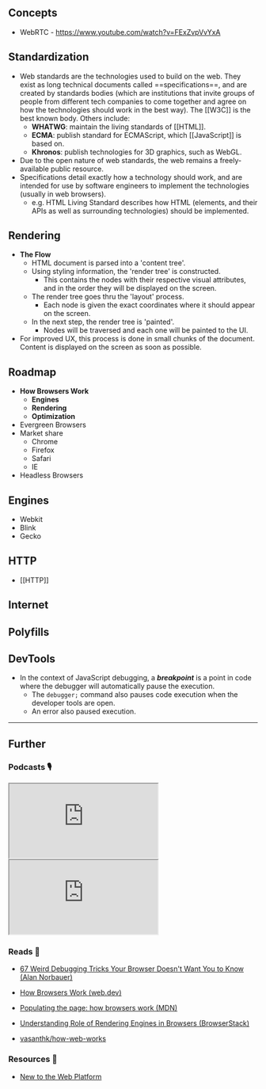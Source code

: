 ## Concepts

- WebRTC - https://www.youtube.com/watch?v=FExZvpVvYxA

## Standardization

- Web standards are the technologies used to build on the web. They exist as long technical documents called ==specifications==, and are created by standards bodies (which are institutions that invite groups of people from different tech companies to come together and agree on how the technologies should work in the best way). The [[W3C]] is the best known body. Others include:
    - **WHATWG**: maintain the living standards of [[HTML]].
    - **ECMA**: publish standard for ECMAScript, which [[JavaScript]] is based on.
    - **Khronos**: publish technologies for 3D graphics, such as WebGL.
- Due to the open nature of web standards, the web remains a freely-available public resource.
- Specifications detail exactly how a technology should work, and are intended for use by software engineers to implement the technologies (usually in web browsers).
    - e.g. HTML Living Standard describes how HTML (elements, and their APIs as well as surrounding technologies) should be implemented.

## Rendering

- **The Flow**
    - HTML document is parsed into a 'content tree'.
    - Using styling information, the 'render tree' is constructed.
        - This contains the nodes with their respective visual attributes, and in the order they will be displayed on the screen.
    - The render tree goes thru the 'layout' process.
        - Each node is given the exact coordinates where it should appear on the screen.
    - In the next step, the render tree is 'painted'.
        - Nodes will be traversed and each one will be painted to the UI.
- For improved UX, this process is done in small chunks of the document. Content is displayed on the screen as soon as possible.

## Roadmap

- **How Browsers Work**
    - **Engines**
    - **Rendering**
    - **Optimization**
- Evergreen Browsers
- Market share
    - Chrome
    - Firefox
    - Safari
    - IE
- Headless Browsers

## Engines

- Webkit
- Blink
- Gecko

## HTTP

- [[HTTP]]

## Internet

## Polyfills

## DevTools

- In the context of JavaScript debugging, a **_breakpoint_** is a point in code where the debugger will automatically pause the execution.
    - The `debugger;` command also pauses code execution when the developer tools are open.
    - An error also paused execution.


---
## Further
### Podcasts 🎙

<iframe src='https://podverse.fm/embed/player?episodeId=pRw8fREy9M_' title='Podverse Embed Player' class='pv-embed-player'>CodeNewbie - How do browsers work? (Lin Clark)</iframe>

<iframe src='https://podverse.fm/embed/player?episodeId=CIW8GYmDGM' title='Podverse Embed Player' class='pv-embed-player'>Syntax - How to Get Better at Debugging</iframe>

### Reads 📄

- [67 Weird Debugging Tricks Your Browser Doesn't Want You to Know (Alan Norbauer)](https://alan.norbauer.com/articles/browser-debugging-tricks)

- [How Browsers Work (web.dev)](https://web.dev/howbrowserswork/)

- [Populating the page: how browsers work (MDN)](https://developer.mozilla.org/en-US/docs/Web/Performance/How_browsers_work)

- [Understanding Role of Rendering Engines in Browsers (BrowserStack)](https://www.browserstack.com/guide/browser-rendering-engine)

- [vasanthk/how-web-works](https://github.com/vasanthk/how-web-works#readme)

### Resources 🧩

- [New to the Web Platform](https://web.dev/tags/new-to-the-web/)